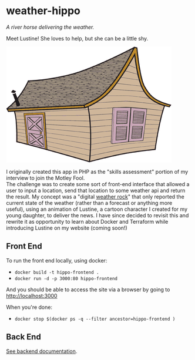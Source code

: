 # weather-hippo
_A river horse delivering the weather._

Meet Lustine!  She loves to help, but she can be a little shy.

![](frontend/images/house_open.gif)

I originally created this app in PHP as the "skills assessment" portion of my interview to join the Motley Fool.  
The challenge was to create some sort of front-end interface that allowed a user to input a location, send that location
to some weather api and return the result.  My concept was a "digital [weather rock](https://en.wikipedia.org/wiki/Weather_rock)"
that only reported the current state of the weather (rather than a forecast or anything more useful), using an animation
of Lustine, a cartoon character I created for my young daughter, to deliver the news.
I have since decided to revisit this and rewrite it as opportunity to learn about Docker and Terraform while introducing
Lustine on my website (coming soon!)

## Front End
To run the front end locally, using docker:

* `docker build -t hippo-frontend .`
* `docker run -d -p 3000:80 hippo-frontend`

And you should be able to access the site via a browser by going to [http://localhost:3000](http://localhost:3000)

When you're done:

* `docker stop $(docker ps -q --filter ancestor=hippo-frontend )`

## Back End
[See backend documentation](weather-api/README.md).